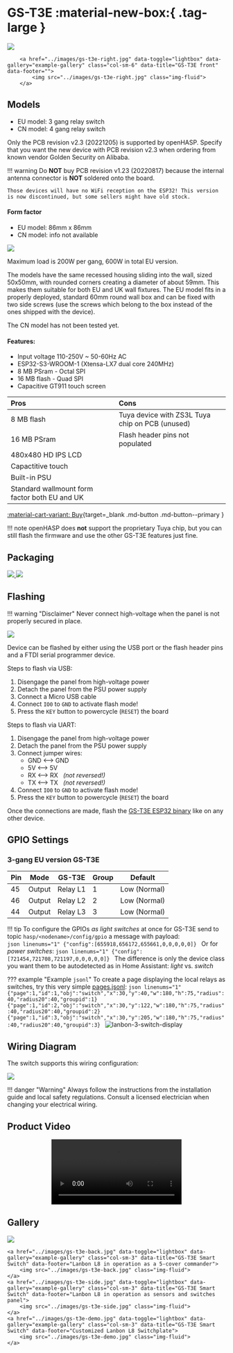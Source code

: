 # GS-T3E :material-new-box:{ .tag-large }

<div class="row justify-content-center">
        <a href="../images/gs-t3e-left.jpg" data-toggle="lightbox" data-gallery="example-gallery" class="col-sm-6" data-title="GS-T3E front" data-footer="">
            <img src="../images/gs-t3e-left.jpg" class="img-fluid">
        </a>

        <a href="../images/gs-t3e-right.jpg" data-toggle="lightbox" data-gallery="example-gallery" class="col-sm-6" data-title="GS-T3E front" data-footer="">
            <img src="../images/gs-t3e-right.jpg" class="img-fluid">
        </a>
</div>

## Models

- EU model: 3 gang relay switch
- CN model: 4 gang relay switch

Only the PCB revision v2.3 (20221205) is supported by openHASP.
Specify that you want the new device with PCB revision v2.3 when ordering from known vendor Golden Security on Alibaba.

!!! warning
    Do **NOT** buy PCB revision v1.23 (20220817) because the internal antenna connector is **NOT** soldered onto the board.

    Those devices will have no WiFi reception on the ESP32! This version is now discontinued, but some sellers might have old stock.


#### Form factor

- EU model: 86mm x 86mm
- CN model: info not available

<div class="row justify-content-center">
    <a href="../images/gs-t3e-dimensions-eu.jpg" data-toggle="lightbox" data-gallery="example-gallery" class="col-sm-8" data-title="GS-T3E EU dimensions" data-footer="">
        <img src="../images/gs-t3e-dimensions-eu.jpg" class="img-fluid">
    </a>
</div>

Maximum load is 200W per gang, 600W in total EU version.

The models have the same recessed housing sliding into the wall, sized 50x50mm, with rounded corners creating a diameter of about 59mm. This makes them suitable for both EU and UK wall fixtures. The EU model fits in a properly deployed, standard 60mm round wall box and can be fixed with two side screws (use the screws which belong to the box instead of the ones shipped with the device).

The CN model has not been tested yet.



#### Features:

- Input voltage 110-250V ~ 50-60Hz AC
- ESP32-S3-WROOM-1 (Xtensa-LX7 dual core 240MHz)
- 8 MB PSram - Octal SPI
- 16 MB flash - Quad SPI
- Capacitive GT911 touch screen

| Pros           | Cons
|:-----          |:----
| 8 MB flash     | Tuya device with ZS3L Tuya chip on PCB (unused)
| 16 MB PSram    | Flash header pins not populated
| 480x480 HD IPS LCD |
| Capactitive touch |
| Built-in PSU |
| Standard wallmount form factor both EU and UK |

[:material-cart-variant: Buy][1]{target=_blank .md-button .md-button--primary }

!!! note
    openHASP does **not** support the proprietary Tuya chip, but you can still flash the firmware
    and use the other GS-T3E features just fine.


## Packaging

<div class="row justify-content-center">
        <a href="../images/gs-t3e-box.png" data-toggle="lightbox" data-gallery="example-gallery" class="col-sm-5" data-title="GS-T3E packaging" data-footer="">
            <img src="../images/gs-t3e-box.png" class="img-fluid">
        </a>
        <a href="../images/gs-t3e-contents.png" data-toggle="lightbox" data-gallery="example-gallery" class="col-sm-5" data-title="GS-T3E Contents" data-footer="">
            <img src="../images/gs-t3e-contents.png" class="img-fluid">
        </a>
</div>

## Flashing

!!! warning "Disclaimer"
    Never connect high-voltage when the panel is not properly secured in place.

<div class="row justify-content-center">
        <a href="../images/gs-t3e-pcb.jpg" data-toggle="lightbox" data-gallery="example-gallery" class="col-sm-5" data-title="GS-T3E PCB" data-footer="">
            <img src="../images/gs-t3e-pcb.jpg" class="img-fluid">
        </a>
</div>

Device can be flashed by either using the USB port or the flash header pins and a FTDI serial programmer device.

Steps to flash via USB:

1. Disengage the panel from high-voltage power
2. Detach the panel from the PSU power supply
3. Connect a Micro USB cable
4. Connect `IO0` to `GND` to activate flash mode!
5. Press the `KEY` button to powercycle (`RESET`) the board


Steps to flash via UART:

1. Disengage the panel from high-voltage power
2. Detach the panel from the PSU power supply
3. Connect jumper wires:
    - GND <--> GND
    - 5V <--> 5V
    - RX <--> RX &nbsp; *(not reversed!)*
    - TX <--> TX &nbsp; *(not reversed!)*
4. Connect `IO0` to `GND` to activate flash mode!
5. Press the `KEY` button to powercycle (`RESET`) the board

Once the connections are made, flash the [GS-T3E ESP32 binary](../../firmware/esp32.md) like on any other device.

## GPIO Settings

### 3-gang EU version GS-T3E

Pin| Mode   | GS-T3E     | Group | Default
---|--------|------------|-------|----
45 | Output | Relay L1   | 1 | Low (Normal)
46 | Output | Relay L2   | 2 | Low (Normal)
44 | Output | Relay L3   | 3 | Low (Normal)


!!! tip
    To configure the GPIOs _as light switches_ at once for GS-T3E send to topic `hasp/<nodename>/config/gpio` a message with payload:  
    ```json linenums="1"
    {"config":[655918,656172,655661,0,0,0,0,0]}
    ```
    Or for _power switches_:
    ```json linenums="1"
    {"config":[721454,721708,721197,0,0,0,0,0]}
    ```
    The difference is only the device class you want them to be autodetected as in Home Assistant: _light_ vs. _switch_


??? example "Example `jsonl`"
    To create a page displaying the local relays as switches, try this very simple [pages.jsonl](../../design/pages.md):
    ```json linenums="1"
    {"page":1,"id":1,"obj":"switch","x":30,"y":40,"w":180,"h":75,"radius":40,"radius20":40,"groupid":1}
    {"page":1,"id":2,"obj":"switch","x":30,"y":122,"w":180,"h":75,"radius":40,"radius20":40,"groupid":2}
    {"page":1,"id":3,"obj":"switch","x":30,"y":205,"w":180,"h":75,"radius":40,"radius20":40,"groupid":3}
    ```
    ![lanbon-3-switch-display](images/lanbon-3-switch-display.png)


## Wiring Diagram

The switch supports this wiring configuration:

<div class="row justify-content-center">
        <a href="../images/gs-t3e-wiring.png" data-toggle="lightbox" data-gallery="example-gallery" class="col-sm-5" data-title="GS-T3E wiring" data-footer="">
            <img src="../images/gs-t3e-wiring.png" class="img-fluid">
        </a>
</div>

!!! danger "Warning"
    Always follow the instructions from the installation guide and local safety regulations.
    Consult a licensed electrician when changing your electrical wiring.</br>

## Product Video

<div class="row justify-content-center">
    <div class="col-sm-8">
        <video controls style="display:block; margin:auto;" 
            <source src="https://video01.alibaba.com/vod-icbu/4f4e1c368ac918af/3978a2de2f053d59/20220921_d6db1fad7b100f03_377788337177_mp4_264_sd_unlimit_taobao.mp4?w=960&h=540&e=sd" type="video/mp4">Your browser does not support the video tag.
        </video>
    </div>
</div>


## Gallery

<div class="row justify-content-center">
    <a href="../images/gs-t3e.jpg" data-toggle="lightbox" data-gallery="example-gallery" class="col-sm-3" data-title="GS-T3E front" data-footer="">
        <img src="../images/gs-t3e.jpg" class="img-fluid">
    </a>

    <a href="../images/gs-t3e-back.jpg" data-toggle="lightbox" data-gallery="example-gallery" class="col-sm-3" data-title="GS-T3E Smart Switch" data-footer="Lanbon L8 in operation as a 5-cover commander">
        <img src="../images/gs-t3e-back.jpg" class="img-fluid">
    </a>
    <a href="../images/gs-t3e-side.jpg" data-toggle="lightbox" data-gallery="example-gallery" class="col-sm-3" data-title="GS-T3E Smart Switch" data-footer="Lanbon L8 in operation as sensors and switches panel">
        <img src="../images/gs-t3e-side.jpg" class="img-fluid">
    </a>
    <a href="../images/gs-t3e-demo.jpg" data-toggle="lightbox" data-gallery="example-gallery" class="col-sm-3" data-title="GS-T3E Smart Switch" data-footer="Customized Lanbon L8 Switchplate">
        <img src="../images/gs-t3e-demo.jpg" class="img-fluid">
    </a>
</div>

[1]: https://www.alibaba.com/product-detail/2022-new-arrival-smart-wifi-switch_1600573806214.html
